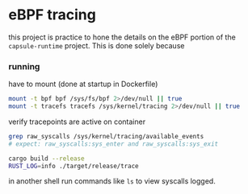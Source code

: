 # eBPF tracing

this project is practice to hone the details on the eBPF
portion of the `capsule-runtime` project. This is done
solely because

### running

have to mount (done at startup in Dockerfile)

```bash
mount -t bpf bpf /sys/fs/bpf 2>/dev/null || true
mount -t tracefs tracefs /sys/kernel/tracing 2>/dev/null || true
```

verify tracepoints are active on container

```bash
grep raw_syscalls /sys/kernel/tracing/available_events
# expect: raw_syscalls:sys_enter and raw_syscalls:sys_exit
```

```bash
cargo build --release
RUST_LOG=info ./target/release/trace
```

in another shell run commands like `ls` to view syscalls logged.
